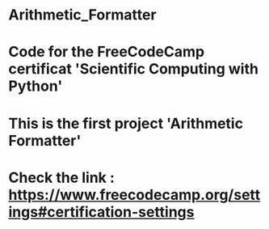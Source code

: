 # Arithmetic_Formatter

# Code for the FreeCodeCamp certificat 'Scientific Computing with Python'
# This is the first project 'Arithmetic Formatter'
# Check the link : https://www.freecodecamp.org/settings#certification-settings
